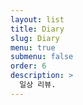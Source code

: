 ```yaml
---
layout: list
title: Diary
slug: Diary
menu: true
submenu: false
order: 6
description: >
  일상 리뷰.
---
```

